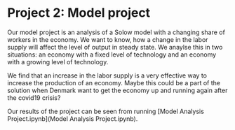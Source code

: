 # Project 2: Model project

Our model project is an analysis of a Solow model with a changing share of workers in the economy. We want to know, how a change in the labor supply will affect the level of output in steady state. We anaylse this in two situations: an economy with a fixed level of technology and an economy with a growing level of technology. 

We find that an increase in the labor supply is a very effective way to increase the production of an economy. Maybe this could be a part of the solution when Denmark want to get the economy up and running again after the covid19 crisis?

Our results of the project can be seen from running [Model Analysis Project.ipynb](Model Analysis Project.ipynb).

